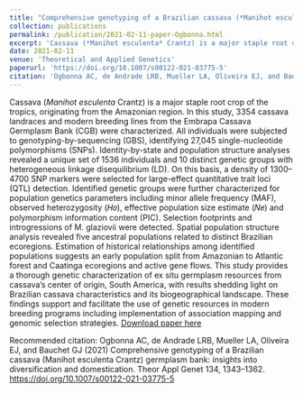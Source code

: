 ```yaml
---
title: "Comprehensive genotyping of a Brazilian cassava (*Manihot esculenta* Crantz) germplasm bank: insights into diversification and domestication"
collection: publications
permalink: /publication/2021-02-11-paper-Ogbonna.html
excerpt: 'Cassava (*Manihot esculenta* Crantz) is a major staple root crop of the tropics, originating from the Amazonian region. In this study, 3354 cassava landraces and modern breeding lines from the Embrapa Cassava Germplasm Bank (CGB) were characterized. All individuals were subjected to genotyping-by-sequencing (GBS), identifying 27,045 single-nucleotide polymorphisms (SNPs). Identity-by-state and population structure analyses revealed a unique set of 1536 individuals and 10 distinct genetic groups with heterogeneous linkage disequilibrium (LD). On this basis, a density of 1300–4700 SNP markers were selected for large-effect quantitative trait loci (QTL) detection. Identified genetic groups were further characterized for population genetics parameters including minor allele frequency (MAF), observed heterozygosity (𝐻𝑜), effective population size estimate (𝑁𝑒) and polymorphism information content (PIC). Selection footprints and introgressions of M. glaziovii were detected. Spatial population structure analysis revealed five ancestral populations related to distinct Brazilian ecoregions. Estimation of historical relationships among identified populations suggests an early population split from Amazonian to Atlantic forest and Caatinga ecoregions and active gene flows. This study provides a thorough genetic characterization of ex situ germplasm resources from cassava’s center of origin, South America, with results shedding light on Brazilian cassava characteristics and its biogeographical landscape. These findings support and facilitate the use of genetic resources in modern breeding programs including implementation of association mapping and genomic selection strategies.'
date: 2021-02-11
venue: 'Theoretical and Applied Genetics'
paperurl: 'https://doi.org/10.1007/s00122-021-03775-5'
citation: 'Ogbonna AC, de Andrade LRB, Mueller LA, Oliveira EJ, and Bauchet GJ (2021) Comprehensive genotyping of a Brazilian cassava (*Manihot esculenta* Crantz) germplasm bank: insights into diversification and domestication. Theor Appl Genet 134, 1343–1362. https://doi.org/10.1007/s00122-021-03775-5'
---
```

Cassava (*Manihot esculenta* Crantz) is a major staple root crop of the tropics, originating from the Amazonian region. In this study, 3354 cassava landraces and modern breeding lines from the Embrapa Cassava Germplasm Bank (CGB) were characterized. All individuals were subjected to genotyping-by-sequencing (GBS), identifying 27,045 single-nucleotide polymorphisms (SNPs). Identity-by-state and population structure analyses revealed a unique set of 1536 individuals and 10 distinct genetic groups with heterogeneous linkage disequilibrium (LD). On this basis, a density of 1300–4700 SNP markers were selected for large-effect quantitative trait loci (QTL) detection. Identified genetic groups were further characterized for population genetics parameters including minor allele frequency (MAF), observed heterozygosity (𝐻𝑜), effective population size estimate (𝑁𝑒) and polymorphism information content (PIC). Selection footprints and introgressions of M. glaziovii were detected. Spatial population structure analysis revealed five ancestral populations related to distinct Brazilian ecoregions. Estimation of historical relationships among identified populations suggests an early population split from Amazonian to Atlantic forest and Caatinga ecoregions and active gene flows. This study provides a thorough genetic characterization of ex situ germplasm resources from cassava’s center of origin, South America, with results shedding light on Brazilian cassava characteristics and its biogeographical landscape. These findings support and facilitate the use of genetic resources in modern breeding programs including implementation of association mapping and genomic selection strategies.
[Download paper here](https://doi.org/10.1007/s00122-021-03775-5)

Recommended citation: Ogbonna AC, de Andrade LRB, Mueller LA, Oliveira EJ, and Bauchet GJ (2021) Comprehensive genotyping of a Brazilian cassava (Manihot esculenta Crantz) germplasm bank: insights into diversification and domestication. Theor Appl Genet 134, 1343–1362. https://doi.org/10.1007/s00122-021-03775-5
